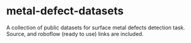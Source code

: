 # metal-defect-datasets
A collection of public datasets for surface metal defects detection task. Source, and roboflow (ready to use) links are included.
